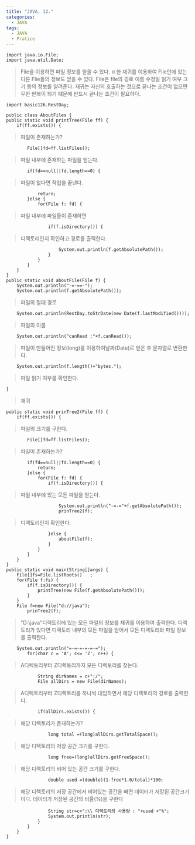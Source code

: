 ```yaml
---
title: "JAVA, 12."
categories:
  - JAVA
tags:
  - JAVA
  - Pratice
---
```


    import java.io.File;
    import java.util.Date;

>File을 이용하면 파일 정보를 얻을 수 있다. ㄸ한 재귀를 이용하여 File안에 있는 다른 Flie들의 정보도 얻을 수 있다.
>File은 file의 경로 이름 수정일 읽기 여부 크기 등의 정보를 알려준다.
>재귀는 자신의 호출하는 것으로 끝나는 조건이 없으면 무한 반복이 되기 떄문에 반드시 끝나는 조건이 필요하다.

    import basic126.RestDay;

    public class AboutFiles {
	public static void printTree(File ff) {
		if(ff.exists()) {
			
>파일이 존재하는가?
			
			File[]fd=ff.listFiles();
			
>파일 내부에 존재하는 파일을 얻는다.
			
			if(fd==null||fd.length==0) {
				
>파일이 없다면 작업을 끝낸다.
				
				return;
			}else {
				for(File f: fd) {
					
>파일 내부에 파일들이 존재하면
					
					if(f.isDirectory()) {
						
>디렉토리인지 확인하고 경로를 출력한다.
						
						System.out.println(f.getAbsolutePath());
					}
				}
			}
		}
	}
	public static void aboutFile(File f) {
		System.out.println("-=-==-");
		System.out.println(f.getAbsolutePath());

>파일의 절대 경로
		
		System.out.println(RestDay.toStrDate(new Date(f.lastModified())));
		
>파일의 이름
		
		System.out.println("canRead :"+f.canRead());
		
>파일이 만들어진 정보(long)를 이용하여날짜(Date)르 얻은 후 문자열로 변환한다.
		
		System.out.println(f.length()+"bytes.");
		
>파일 읽기 여부를 확인한다.
		
	}
	
>재귀
	
	public static void prinTree2(File ff) {
		if(ff.exists()) {
			
>파일의 크기를 구한다.
			
			File[]fd=ff.listFiles();
			
>파일이 존재하는가?
			
			if(fd==null||fd.length==0) {
				return;
			}else {
				for(File f: fd) {
					if(f.isDirectory()) {
						
>파일 내부에 있는 모든 파일을 얻는다.
						
						System.out.println("-=-="+f.getAbsolutePath());
						prinTree2(f);
						
>디렉토리인지 확인한다.
						
					}else {
						aboutFile(f);
					}
				}
			}
		}
	}
	public static void main(String[]args) {
		File[]fs=File.listRoots()	;
		for(File f:fs) {
			if(f.isDirectory()) {
				printTree(new File(f.getAbsolutePath()));
			}
		}
		File f=new File("d://java");
			prinTree2(f);
			
>"D:\\java"디렉토리에 있는 모든 파일의 정보를 재귀를 이용하여 출력한다. 
>디렉토리가 있다면 디렉토리 내부의 모든 파일을 얻어서 모든 디렉토리와 파일 정보를 출력한다.
			
		System.out.println("=-=-=-=-=-=");
			for(char c = 'A'; c<= 'Z'; c++) {
				
>A디렉토리부터 Z디렉토리까지 모든 디렉토리를 찾는다.
				
				String dirNames = c+":/";
				File allDirs = new File(dirNames);
				
>A디렉토리부터 Z디렉토리를 하나씩 대입하면서 해당 디렉토리의 경로를 출력한다.
				
				if(allDirs.exists()) {
					
>해당 디렉토리가 존재하는가?
					
					long total =(long)allDirs.getTotalSpace();
					
>해당 디텍토리의 저장 공간 크기를 구한다.
					
					long free=(long)allDirs.getFreeSpace();
					
>해당 디렉토리의 비어 있는 공간 크기를 구한다.
					
					double used =(double)(1-free*1.0/total)*100;
					
>해당 디렉토리의 저장 공간에서 비어있는 공간을 빼면 데이터가 저장된 공간크기이다. 데이터가 저장된 공간의 비율(%)을 구한다
					
					String str=c+":\\ 디렉토리의 사용량 : "+used +"%";
					System.out.println(str);
				}
			}
		}
	}


